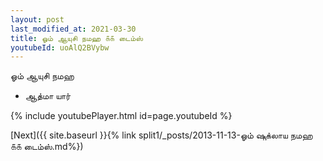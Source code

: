 ```yaml
---
layout: post
last_modified_at: 2021-03-30
title: ஓம் ஆயுசி நமஹ ௧௧ டைம்ஸ்
youtubeId: uoAlQ2BVybw
---
```

 
 
 ஓம் ஆயுசி நமஹ  
 
 -  ஆத்மா யார் 
 
  
 
  
 
 
 
 
 
 


{% include youtubePlayer.html id=page.youtubeId %}
 
[Next]({{ site.baseurl }}{% link  split1/_posts/2013-11-13-ஓம் ஷுக்லாய நமஹ ௧௧ டைம்ஸ்.md%})
 
